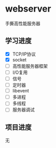 # webserver

手撕高性能服务器

## 学习进度

- [x] TCP/IP协议
- [x] socket
- [ ] 高性能服务器框架
- [ ] I/O复用
- [ ] 信号
- [ ] 定时器
- [ ] libevent
- [ ] 多进程
- [ ] 多线程
- [ ] 服务器调试

## 项目进度
无
